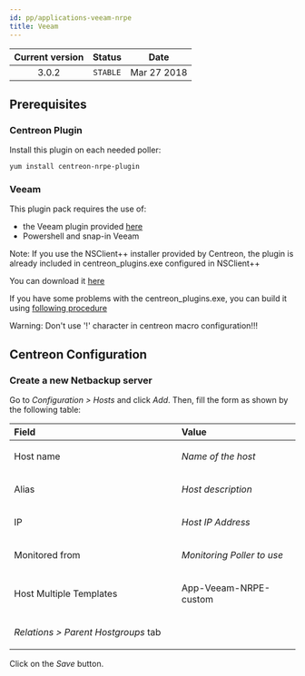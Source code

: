 ```yaml
---
id: pp/applications-veeam-nrpe
title: Veeam
---
```


| Current version | Status | Date |
| :-: | :-: | :-: |
| 3.0.2 | `STABLE` | Mar 27 2018 |

## Prerequisites
### Centreon Plugin
Install this plugin on each needed poller:

    yum install centreon-nrpe-plugin

### Veeam
This plugin pack requires the use of: 
* the Veeam plugin provided [here](https://github.com/centreon/centreon-plugins)
* Powershell and snap-in Veeam

Note: If you use the NSClient++ installer provided by Centreon, the
plugin is already included in centreon\_plugins.exe configured in
NSClient++

You can download it [here](https://download.centreon.com/?action=product&product=agent-nsclient&version=0.51&secKey=59d646114079212e03ec09454456a938)

If you have some problems with the centreon\_plugins.exe, you can build it using [following procedure](https://documentation.centreon.com/docs/centreon-nsclient/en/latest/windows_agent.html#build-your-own-executable)

Warning: Don't use '!' character in centreon macro configuration!!!

## Centreon Configuration
### Create a new Netbackup server
Go to *Configuration &gt; Hosts* and click *Add*. Then, fill the form as
shown by the following table:

<table>
<colgroup>
<col width="58%" />
<col width="41%" />
</colgroup>
<thead>
<tr class="header">
<th align="left">Field</th>
<th align="left">Value</th>
</tr>
</thead>
<tbody>
<tr class="odd">
<td align="left"><p>Host name</p></td>
<td align="left"><p><em>Name of the host</em></p></td>
</tr>
<tr class="even">
<td align="left"><p>Alias</p></td>
<td align="left"><p><em>Host description</em></p></td>
</tr>
<tr class="odd">
<td align="left"><p>IP</p></td>
<td align="left"><p><em>Host IP Address</em></p></td>
</tr>
<tr class="even">
<td align="left"><p>Monitored from</p></td>
<td align="left"><p><em>Monitoring Poller to use</em></p></td>
</tr>
<tr class="odd">
<td align="left"><p>Host Multiple Templates</p></td>
<td align="left"><p>App-Veeam-NRPE-custom</p></td>
</tr>
<tr class="even">
<td align="left"><p><em>Relations &gt; Parent Hostgroups</em> tab</p></td>
<td align="left"></td>
</tr>
</tbody>
</table>

Click on the *Save* button.

